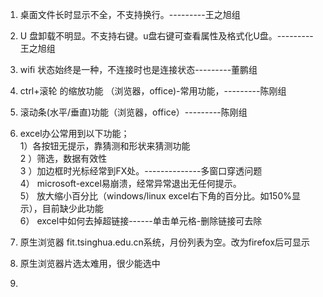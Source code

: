 1. 桌面文件长时显示不全，不支持换行。---------王之旭组
2. U 盘卸载不明显。不支持右键。u盘右键可查看属性及格式化U盘。---------王之旭组

3. wifi 状态始终是一种，不连接时也是连接状态---------董鹏组


4. ctrl+滚轮 的缩放功能 （浏览器，office)-常用功能，---------陈刚组
5. 滚动条(水平/垂直)功能（浏览器，office）---------陈刚组

6. excel办公常用到以下功能；  
      1）各按钮无提示，靠猜测和形状来猜测功能   
      2 ）筛选，数据有效性   
      3 ）加边框时光标经常到FX处。--------------多窗口穿透问题   
      4） microsoft-excel易崩溃，经常异常退出无任何提示。   
      5） 放大缩小百分比（windows/linux excel右下角的百分比。如150%显示），目前缺少此功能   
      6） excel中如何去掉超链接------单击单元格-删除链接可去除     
7. 原生浏览器 fit.tsinghua.edu.cn系统，月份列表为空。改为firefox后可显示    
8. 原生浏览器片选太难用，很少能选中  
9.
